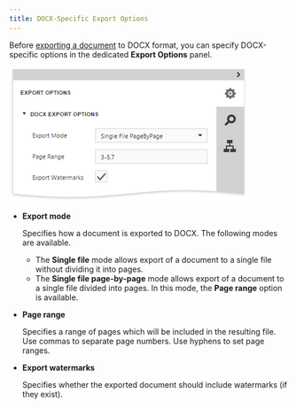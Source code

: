 ```yaml
---
title: DOCX-Specific Export Options
---
```

Before [exporting a document](../../../../../interface-elements-for-web/articles/document-viewer/html5-document-viewer/exporting/export-a-document.md) to DOCX format, you can specify DOCX-specific options in the dedicated **Export Options** panel.

![web-report-designer](../../../../images/Img129100.png)
* **Export mode**
	
	Specifies how a document is exported to DOCX. The following modes are available.
	* The **Single file** mode allows export of a document to a single file without dividing it into pages.
	* The **Single file page-by-page** mode allows export of a document to a single file divided into pages. In this mode, the **Page range** option is available.
* **Page range**
	
	Specifies a range of pages which will be included in the resulting file. Use commas to separate page numbers. Use hyphens to set page ranges.
* **Export watermarks**
	
	Specifies whether the exported document should include watermarks (if they exist).